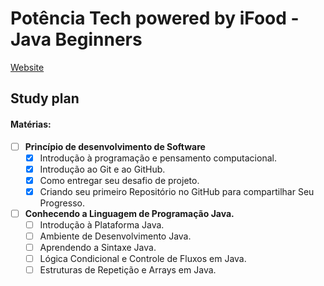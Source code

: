 # **Potência Tech powered by iFood - Java Beginners**

[Website](https://web.dio.me/track/potencia-tech-powered-ifood-java-beginners)

## **Study plan**

#### Matérias: 



- [ ] **Princípio de desenvolvimento de Software**
  - [x] Introdução à programação e pensamento computacional. 
  - [x] Introdução ao Git e ao GitHub.
  - [x] Como entregar seu desafio de projeto. 
  - [x] Criando seu primeiro Repositório no GitHub para compartilhar Seu Progresso.
- [ ] **Conhecendo a Linguagem de Programação Java.**
  - [ ] Introdução à Plataforma Java.
  - [ ] Ambiente de Desenvolvimento Java.
  - [ ] Aprendendo a Sintaxe Java. 
  - [ ] Lógica Condicional e Controle de Fluxos em Java.
  - [ ] Estruturas de Repetição e Arrays em Java. 